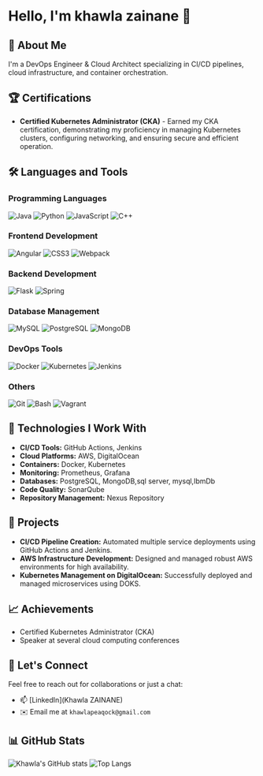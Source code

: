 # Hello, I'm khawla zainane 👋

## 🚀 About Me
I'm a DevOps Engineer & Cloud Architect specializing in CI/CD pipelines, cloud infrastructure, and container orchestration.

## 🏆 Certifications

- **Certified Kubernetes Administrator (CKA)** - Earned my CKA certification, demonstrating my proficiency in managing Kubernetes clusters, configuring networking, and ensuring secure and efficient operation.

## 🛠️ Languages and Tools

### Programming Languages
![Java](https://img.shields.io/badge/Java-ED8B00.svg?style=flat-square&logo=java&logoColor=white)
![Python](https://img.shields.io/badge/Python-3776AB.svg?style=flat-square&logo=python&logoColor=white)
![JavaScript](https://img.shields.io/badge/JavaScript-F7DF1E.svg?style=flat-square&logo=javascript&logoColor=black)
![C++](https://img.shields.io/badge/C++-00599C.svg?style=flat-square&logo=cplusplus&logoColor=white)

### Frontend Development
![Angular](https://img.shields.io/badge/Angular-DD0031.svg?style=flat-square&logo=angular&logoColor=white)
![CSS3](https://img.shields.io/badge/CSS3-1572B6.svg?style=flat-square&logo=css3&logoColor=white)
![Webpack](https://img.shields.io/badge/Webpack-8DD6F9.svg?style=flat-square&logo=webpack&logoColor=black)

### Backend Development
![Flask](https://img.shields.io/badge/Flask-000000.svg?style=flat-square&logo=flask&logoColor=white)
![Spring](https://img.shields.io/badge/Spring-6DB33F.svg?style=flat-square&logo=spring&logoColor=white)

### Database Management
![MySQL](https://img.shields.io/badge/MySQL-4479A1.svg?style=flat-square&logo=mysql&logoColor=white)
![PostgreSQL](https://img.shields.io/badge/PostgreSQL-316192.svg?style=flat-square&logo=postgresql&logoColor=white)
![MongoDB](https://img.shields.io/badge/MongoDB-4EA94B.svg?style=flat-square&logo=mongodb&logoColor=white)

### DevOps Tools
![Docker](https://img.shields.io/badge/Docker-2496ED.svg?style=flat-square&logo=docker&logoColor=white)
![Kubernetes](https://img.shields.io/badge/Kubernetes-326CE5.svg?style=flat-square&logo=kubernetes&logoColor=white)
![Jenkins](https://img.shields.io/badge/Jenkins-D24939.svg?style=flat-square&logo=jenkins&logoColor=white)

### Others
![Git](https://img.shields.io/badge/Git-F05032.svg?style=flat-square&logo=git&logoColor=white)
![Bash](https://img.shields.io/badge/Bash-4EAA25.svg?style=flat-square&logo=gnu-bash&logoColor=white)
![Vagrant](https://img.shields.io/badge/Vagrant-1868F2.svg?style=flat-square&logo=vagrant&logoColor=white)


## 🔧 Technologies I Work With
- **CI/CD Tools:** GitHub Actions, Jenkins
- **Cloud Platforms:** AWS, DigitalOcean
- **Containers:** Docker, Kubernetes
- **Monitoring:** Prometheus, Grafana
- **Databases:** PostgreSQL, MongoDB,sql server, mysql,IbmDb
- **Code Quality:** SonarQube
- **Repository Management:** Nexus Repository

## 🌟 Projects
- **CI/CD Pipeline Creation:** Automated multiple service deployments using GitHub Actions and Jenkins. 
- **AWS Infrastructure Development:** Designed and managed robust AWS environments for high availability.
- **Kubernetes Management on DigitalOcean:** Successfully deployed and managed microservices using DOKS.

## 📈 Achievements
- Certified Kubernetes Administrator (CKA)
- Speaker at several cloud computing conferences

## 🤝 Let's Connect
Feel free to reach out for collaborations or just a chat:
- 📫 [LinkedIn](Khawla ZAINANE)
- ✉️ Email me at `khawlapeaqock@gmail.com`

## 📊 GitHub Stats

![Khawla's GitHub stats](https://github-readme-stats.vercel.app/api?username=khawlapeaqock&show_icons=true&theme=radical)
![Top Langs](https://github-readme-stats.vercel.app/api/top-langs/?username=khawlapeaqock&layout=compact&theme=radical)




